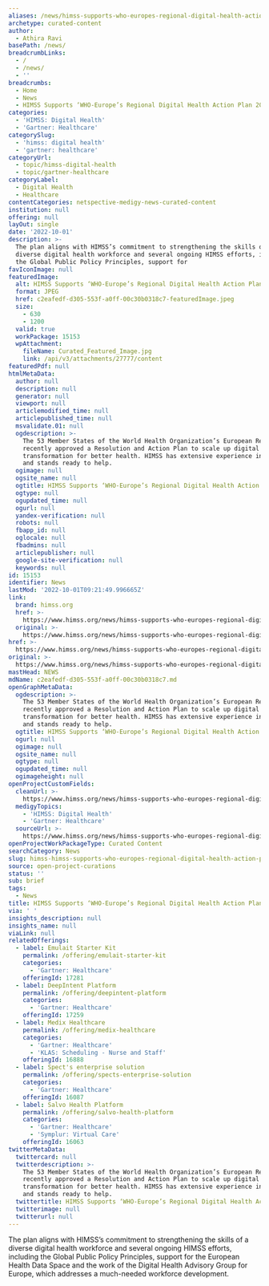 ```yaml
---
aliases: /news/himss-supports-who-europes-regional-digital-health-action-plan-2023-2030
archetype: curated-content
author:
  - Athira Ravi
basePath: /news/
breadcrumbLinks:
  - /
  - /news/
  - ''
breadcrumbs:
  - Home
  - News
  - HIMSS Supports ‘WHO-Europe’s Regional Digital Health Action Plan 2023-2030’
categories:
  - 'HIMSS: Digital Health'
  - 'Gartner: Healthcare'
categorySlug:
  - 'himss: digital health'
  - 'gartner: healthcare'
categoryUrl:
  - topic/himss-digital-health
  - topic/gartner-healthcare
categoryLabel:
  - Digital Health
  - Healthcare
contentCategories: netspective-medigy-news-curated-content
institution: null
offering: null
layOut: single
date: '2022-10-01'
description: >-
  The plan aligns with HIMSS’s commitment to strengthening the skills of a
  diverse digital health workforce and several ongoing HIMSS efforts, including
  the Global Public Policy Principles, support for 
favIconImage: null
featuredImage:
  alt: HIMSS Supports ‘WHO-Europe’s Regional Digital Health Action Plan 2023-2030’
  format: JPEG
  href: c2eafedf-d305-553f-a0ff-00c30b0318c7-featuredImage.jpeg
  size:
    - 630
    - 1200
  valid: true
  workPackage: 15153
  wpAttachment:
    fileName: Curated_Featured_Image.jpg
    link: /api/v3/attachments/27777/content
featuredPdf: null
htmlMetaData:
  author: null
  description: null
  generator: null
  viewport: null
  articlemodified_time: null
  articlepublished_time: null
  msvalidate.01: null
  ogdescription: >-
    The 53 Member States of the World Health Organization’s European Region
    recently approved a Resolution and Action Plan to scale up digital
    transformation for better health. HIMSS has extensive experience in the area
    and stands ready to help.
  ogimage: null
  ogsite_name: null
  ogtitle: HIMSS Supports ‘WHO-Europe’s Regional Digital Health Action Plan 2023-2030’
  ogtype: null
  ogupdated_time: null
  ogurl: null
  yandex-verification: null
  robots: null
  fbapp_id: null
  oglocale: null
  fbadmins: null
  articlepublisher: null
  google-site-verification: null
  keywords: null
id: 15153
identifier: News
lastMod: '2022-10-01T09:21:49.996665Z'
link:
  brand: himss.org
  href: >-
    https://www.himss.org/news/himss-supports-who-europes-regional-digital-health-action-plan-2023-2030
  original: >-
    https://www.himss.org/news/himss-supports-who-europes-regional-digital-health-action-plan-2023-2030
href: >-
  https://www.himss.org/news/himss-supports-who-europes-regional-digital-health-action-plan-2023-2030
original: >-
  https://www.himss.org/news/himss-supports-who-europes-regional-digital-health-action-plan-2023-2030
mastHead: NEWS
mdName: c2eafedf-d305-553f-a0ff-00c30b0318c7.md
openGraphMetaData:
  ogdescription: >-
    The 53 Member States of the World Health Organization’s European Region
    recently approved a Resolution and Action Plan to scale up digital
    transformation for better health. HIMSS has extensive experience in the area
    and stands ready to help.
  ogtitle: HIMSS Supports ‘WHO-Europe’s Regional Digital Health Action Plan 2023-2030’
  ogurl: null
  ogimage: null
  ogsite_name: null
  ogtype: null
  ogupdated_time: null
  ogimageheight: null
openProjectCustomFields:
  cleanUrl: >-
    https://www.himss.org/news/himss-supports-who-europes-regional-digital-health-action-plan-2023-2030
  medigyTopics:
    - 'HIMSS: Digital Health'
    - 'Gartner: Healthcare'
  sourceUrl: >-
    https://www.himss.org/news/himss-supports-who-europes-regional-digital-health-action-plan-2023-2030
openProjectWorkPackageType: Curated Content
searchCategory: News
slug: himss-himss-supports-who-europes-regional-digital-health-action-plan-2023-2030
source: open-project-curations
status: ''
sub: brief
tags:
  - News
title: HIMSS Supports ‘WHO-Europe’s Regional Digital Health Action Plan 2023-2030’
via: ' '
insights_description: null
insights_name: null
viaLink: null
relatedOfferings:
  - label: Emulait Starter Kit
    permalink: /offering/emulait-starter-kit
    categories:
      - 'Gartner: Healthcare'
    offeringId: 17281
  - label: DeepIntent Platform
    permalink: /offering/deepintent-platform
    categories:
      - 'Gartner: Healthcare'
    offeringId: 17259
  - label: Medix Healthcare
    permalink: /offering/medix-healthcare
    categories:
      - 'Gartner: Healthcare'
      - 'KLAS: Scheduling - Nurse and Staff'
    offeringId: 16888
  - label: Spect's enterprise solution
    permalink: /offering/spects-enterprise-solution
    categories:
      - 'Gartner: Healthcare'
    offeringId: 16087
  - label: Salvo Health Platform
    permalink: /offering/salvo-health-platform
    categories:
      - 'Gartner: Healthcare'
      - 'Symplur: Virtual Care'
    offeringId: 16063
twitterMetaData:
  twittercard: null
  twitterdescription: >-
    The 53 Member States of the World Health Organization’s European Region
    recently approved a Resolution and Action Plan to scale up digital
    transformation for better health. HIMSS has extensive experience in the area
    and stands ready to help.
  twittertitle: HIMSS Supports ‘WHO-Europe’s Regional Digital Health Action Plan 2023-2030’
  twitterimage: null
  twitterurl: null
---
```

<p>The plan aligns with HIMSS’s commitment to strengthening the skills of a diverse digital health workforce and several ongoing HIMSS efforts, including the Global Public Policy Principles, support for the European Health Data Space and the work of the Digital Health Advisory Group for Europe, which addresses a much-needed workforce development.</p>